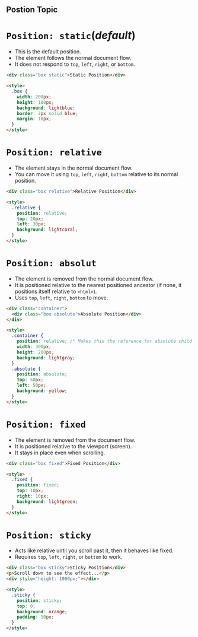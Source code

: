 ## Postion Topic

# `Position: static`(_default_)

- This is the default position.
- The element follows the normal document flow.
- It does not respond to `top`, `left`, `right`, or `bottom`.

```html
<div class="box static">Static Position</div>

<style>
  .box {
    width: 200px;
    height: 100px;
    background: lightblue;
    border: 2px solid blue;
    margin: 10px;
  }
</style>
```

# `Position: relative`

- The element stays in the normal document flow.
- You can move it using `top`, `left`, `right`, `bottom` relative to its normal position.

```html
<div class="box relative">Relative Position</div>

<style>
  .relative {
    position: relative;
    top: 20px;
    left: 30px;
    background: lightcoral;
  }
</style>
```

# `Position: absolut`

- The element is removed from the normal document flow.
- It is positioned relative to the nearest positioned ancestor (if none, it positions itself relative to `<html>`).
- Uses `top`, `left`, `right`, `bottom` to move.

```html
<div class="container">
  <div class="box absolute">Absolute Position</div>
</div>

<style>
  .container {
    position: relative; /* Makes this the reference for absolute child */
    width: 300px;
    height: 200px;
    background: lightgray;
  }
  .absolute {
    position: absolute;
    top: 50px;
    left: 50px;
    background: yellow;
  }
</style>
```

# `Position: fixed`

- The element is removed from the document flow.
- It is positioned relative to the viewport (screen).
- It stays in place even when scrolling.

```html
<div class="box fixed">Fixed Position</div>

<style>
  .fixed {
    position: fixed;
    top: 10px;
    right: 10px;
    background: lightgreen;
  }
</style>
```

# `Position: sticky`

- Acts like relative until you scroll past it, then it behaves like fixed.
- Requires `top`, `left`, `right`, or `bottom` to work.

```html
<div class="box sticky">Sticky Position</div>
<p>Scroll down to see the effect...</p>
<div style="height: 1000px;"></div>

<style>
  .sticky {
    position: sticky;
    top: 0;
    background: orange;
    padding: 10px;
  }
</style>
```
